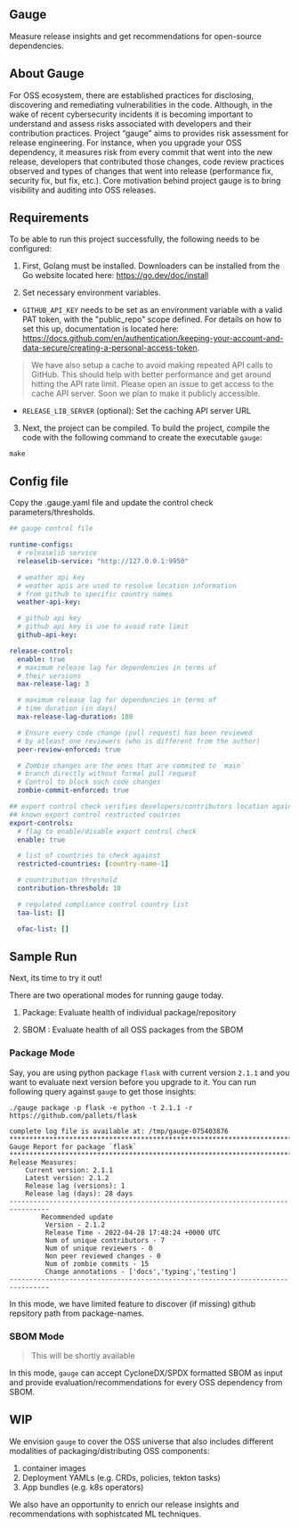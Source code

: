 ## Gauge

Measure release insights and get recommendations for open-source dependencies.

## About Gauge

For OSS ecosystem, there are established practices for disclosing, discovering and remediating vulnerabilities in the code. Although, in the wake of recent cybersecurity incidents it is becoming important to understand and assess risks associated with developers and their contribution practices. Project “gauge” aims to provides risk assessment for release engineering. For instance, when you upgrade your OSS dependency, it measures risk from every commit that went into the new release, developers that contributed those changes, code review practices observed and types of changes that went into release (performance fix, security fix, but fix, etc.). Core motivation behind project gauge is to bring visibility and auditing into OSS releases.

## Requirements

To be able to run this project successfully, the following needs to be configured:

1. First, Golang must be installed. Downloaders can be installed from the Go website located here: https://go.dev/doc/install

2. Set necessary environment variables.
- `GITHUB_API_KEY` needs to be set as an environment variable with a valid PAT token, with the "public_repo" scope defined. For details on how to set this up, documentation is located here: https://docs.github.com/en/authentication/keeping-your-account-and-data-secure/creating-a-personal-access-token. 

> We have also setup a cache to avoid making repeated API calls to GitHub. This should help with better performance and get around hitting the API rate limit. Please open an issue to get access to the cache API server. Soon we plan to make it publicly accessible.

- `RELEASE_LIB_SERVER` (optional): Set the caching API server URL 


3. Next, the project can be compiled. To build the project, compile the code with the following command to create the executable `gauge`: 
```
make
```

## Config file

Copy the .gauge.yaml file and update the control check parameters/thresholds. 

```yaml
## gauge control file

runtime-configs:
  # releaselib service
  releaselib-service: "http://127.0.0.1:9950"

  # weather api key
  # weather apis are used to resolve location information
  # from github to specific country names
  weather-api-key: 

  # github api key
  # github api key is use to avoid rate limit
  github-api-key: 

release-control:
  enable: true
  # maximum release lag for dependencies in terms of
  # their versions 
  max-release-lag: 3

  # maximum release lag for dependencies in terms of
  # time duration (in days)
  max-release-lag-duration: 180

  # Ensure every code change (pull request) has been reviewed
  # by atleast one reviewers (who is different from the author)
  peer-review-enforced: true

  # Zombie changes are the ones that are commited to `main` 
  # branch directly without formal pull request
  # Control to block such code changes
  zombie-commit-enforced: true

## export control check verifies developers/contributors location against
## known export control restricted coutries
export-controls:
  # flag to enable/disable export control check 
  enable: true

  # list of countries to check against
  restricted-countries: [country-name-1]

  # countribution threshold
  contribution-threshold: 10

  # regulated compliance control country list
  taa-list: []

  ofac-list: []
```

## Sample Run

Next, its time to try it out! 

There are two operational modes for running gauge today. 

1. Package: Evaluate health of individual package/repository

2. SBOM : Evaluate health of all OSS packages from the SBOM

### Package Mode

Say, you are using python package `flask` with current version `2.1.1` and you want to evaluate next version before you upgrade to it. 
You can run following query against `gauge` to get those insights:

```
./gauge package -p flask -e python -t 2.1.1 -r https://github.com/pallets/flask

complete log file is available at: /tmp/gauge-075403876
********************************************************************************
Gauge Report for package `flask`
********************************************************************************
Release Measures:
	Current version: 2.1.1
	Latest version: 2.1.2
	Release lag (versions): 1
	Release lag (days): 28 days
--------------------------------------------------------------------------------
		Recommended update
		 Version - 2.1.2
		 Release Time - 2022-04-28 17:48:24 +0000 UTC
		 Num of unique contributors - 7
		 Num of unique reviewers - 0
		 Non peer reviewed changes - 0
		 Num of zombie commits - 15
		 Change annotations - ['docs','typing','testing']
--------------------------------------------------------------------------------                 
```

In this mode, we have limited feature to discover (if missing) github repsitory path from package-names. 

### SBOM Mode

> This will be shortly available

In this mode, `gauge` can accept CycloneDX/SPDX formatted SBOM as input and provide evaluation/recommendations for every OSS dependency from SBOM. 


## WIP

We envision `gauge` to cover the OSS universe that also includes different modalities of packaging/distributing OSS components: 
 1. container images
 2. Deployment YAMLs (e.g. CRDs, policies, tekton tasks)
 3. App bundles (e.g. k8s operators)

We also have an opportunity to enrich our release insights and recommendations with sophistcated ML techniques.
